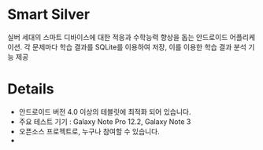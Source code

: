 # Smart Silver
실버 세대의 스마트 디바이스에 대한 적응과 수학능력 향상을 돕는 안드로이드 어플리케이션.
각 문제마다 학습 결과를 SQLite를 이용하여 저장, 이를 이용한 학습 결과 분석 기능 제공 

# Details
 - 안드로이드 버전 4.0 이상의 테블릿에 최적화 되어 있습니다.
 - 주요 테스트 기기 : Galaxy Note Pro 12.2, Galaxy Note 3
 - 오픈소스 프로젝트로, 누구나 참여할 수 있습니다.
 -
